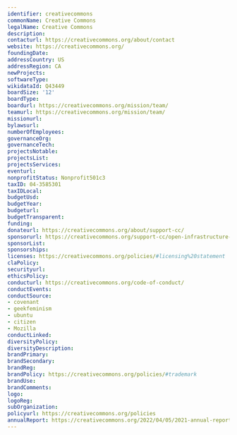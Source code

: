 ```yaml
---
identifier: creativecommons
commonName: Creative Commons
legalName: Creative Commons
description:
contacturl: https://creativecommons.org/about/contact
website: https://creativecommons.org/
foundingDate:
addressCountry: US
addressRegion: CA
newProjects:
softwareType:
wikidataId: Q43449
boardSize: '12'
boardType:
boardurl: https://creativecommons.org/mission/team/
teamurl: https://creativecommons.org/mission/team/
missionurl:
bylawsurl:
numberOfEmployees:
governanceOrg:
governanceTech:
projectsNotable:
projectsList:
projectsServices:
eventurl:
nonprofitStatus: Nonprofit501c3
taxID: 04-3585301
taxIDLocal:
budgetUsd:
budgetYear:
budgeturl:
budgetTransparent:
funding:
donateurl: https://creativecommons.org/about/support-cc/
sponsorurl: https://creativecommons.org/support-cc/open-infrastructure-circle/
sponsorList:
sponsorships:
licenses: https://creativecommons.org/policies/#licensing%20statement
claPolicy:
securityurl:
ethicsPolicy:
conducturl: https://creativecommons.org/code-of-conduct/
conductEvents:
conductSource:
- covenant
- geekfeminism
- ubuntu
- citizen
- Mozilla
conductLinked:
diversityPolicy:
diversityDescription:
brandPrimary:
brandSecondary:
brandReg:
brandPolicy: https://creativecommons.org/policies/#trademark
brandUse:
brandComments:
logo:
logoReg:
subOrganization:
policyurl: https://creativecommons.org/policies
annualReport: https://creativecommons.org/2022/04/05/2021-annual-report/
---
```


